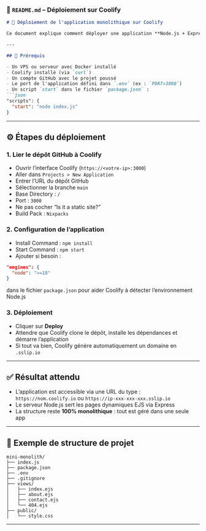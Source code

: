 

### 📄 `README.md` – Déploiement sur Coolify

```markdown
# 🚀 Déploiement de l'application monolithique sur Coolify

Ce document explique comment déployer une application **Node.js + Express + EJS** en **architecture monolithique** à l’aide de **Coolify**, une plateforme d’auto-hébergement open-source.

---

## 🧱 Prérequis

- Un VPS ou serveur avec Docker installé
- Coolify installé (via `curl`)
- Un compte GitHub avec le projet poussé
- Le port de l'application défini dans `.env` (ex : `PORT=3000`)
- Un script `start` dans le fichier `package.json` :
```json
"scripts": {
  "start": "node index.js"
}
```

---

## ⚙️ Étapes du déploiement

### 1. Lier le dépôt GitHub à Coolify

- Ouvrir l’interface Coolify (`https://<votre-ip>:3000`)
- Aller dans `Projects > New Application`
- Entrer l’URL du dépôt GitHub
- Sélectionner la branche `main`
- Base Directory : `/`
- Port : `3000`
- Ne pas cocher “Is it a static site?”
- Build Pack : `Nixpacks`

### 2. Configuration de l’application

- Install Command : `npm install`
- Start Command : `npm start`
- Ajouter si besoin :
```json
"engines": {
  "node": ">=18"
}
```
dans le fichier `package.json` pour aider Coolify à détecter l’environnement Node.js

### 3. Déploiement

- Cliquer sur **Deploy**
- Attendre que Coolify clone le dépôt, installe les dépendances et démarre l’application
- Si tout va bien, Coolify génère automatiquement un domaine en `.sslip.io`

---

## ✅ Résultat attendu

- L’application est accessible via une URL du type :  
  `https://nom.coolify.io` ou `https://ip-xxx-xxx-xxx.sslip.io`
- Le serveur Node.js sert les pages dynamiques EJS via Express
- La structure reste **100% monolithique** : tout est géré dans une seule app

---

## 🧪 Exemple de structure de projet

```
mini-monolith/
├── index.js
├── package.json
├── .env
├── .gitignore
├── views/
│   ├── index.ejs
│   ├── about.ejs
│   ├── contact.ejs
│   └── 404.ejs
├── public/
│   └── style.css
```

---
